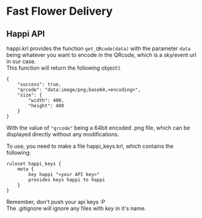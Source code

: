 # Fast Flower Delivery

## Happi API
happi.krl provides the function `get_QRcode(data)` with the parameter `data` being whatever you want to encode in the QRcode, which is a sky/event url in our case.\
This function will return the following object:\
```
{
    "success": true,
    "qrcode": "data:image/png;base64,<encoding>",
    "size": {
        "width": 400,
        "height": 400
    }
}
```
With the value of `"qrcode"` being a 64bit encoded .png file, which can be displayed directly without any modifications.

To use, you need to make a file happi_keys.krl, which contains the following:
```
ruleset happi_keys {
    meta {
        key happi "<your API key>"
        provides keys happi to happi
    }
}
```
Remember, don't push your api keys :P\
The .gitignore will ignore any files with *key* in it's name.
